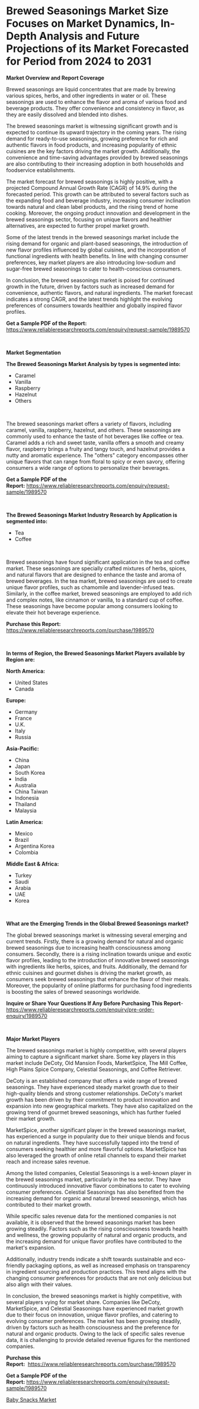 <p><h1>Brewed Seasonings Market Size Focuses on Market Dynamics, In-Depth Analysis and Future Projections of its Market Forecasted for Period from 2024 to 2031</h1></p><p><strong>Market Overview and Report Coverage</strong></p>
<p><p>Brewed seasonings are liquid concentrates that are made by brewing various spices, herbs, and other ingredients in water or oil. These seasonings are used to enhance the flavor and aroma of various food and beverage products. They offer convenience and consistency in flavor, as they are easily dissolved and blended into dishes.</p><p>The brewed seasonings market is witnessing significant growth and is expected to continue its upward trajectory in the coming years. The rising demand for ready-to-use seasonings, growing preference for rich and authentic flavors in food products, and increasing popularity of ethnic cuisines are the key factors driving the market growth. Additionally, the convenience and time-saving advantages provided by brewed seasonings are also contributing to their increasing adoption in both households and foodservice establishments.</p><p>The market forecast for brewed seasonings is highly positive, with a projected Compound Annual Growth Rate (CAGR) of 14.9% during the forecasted period. This growth can be attributed to several factors such as the expanding food and beverage industry, increasing consumer inclination towards natural and clean label products, and the rising trend of home cooking. Moreover, the ongoing product innovation and development in the brewed seasonings sector, focusing on unique flavors and healthier alternatives, are expected to further propel market growth.</p><p>Some of the latest trends in the brewed seasonings market include the rising demand for organic and plant-based seasonings, the introduction of new flavor profiles influenced by global cuisines, and the incorporation of functional ingredients with health benefits. In line with changing consumer preferences, key market players are also introducing low-sodium and sugar-free brewed seasonings to cater to health-conscious consumers.</p><p>In conclusion, the brewed seasonings market is poised for continued growth in the future, driven by factors such as increased demand for convenience, authentic flavors, and natural ingredients. The market forecast indicates a strong CAGR, and the latest trends highlight the evolving preferences of consumers towards healthier and globally inspired flavor profiles.</p></p>
<p><strong>Get a Sample PDF of the Report:</strong> <a href="https://www.reliableresearchreports.com/enquiry/request-sample/1989570">https://www.reliableresearchreports.com/enquiry/request-sample/1989570</a></p>
<p>&nbsp;</p>
<p><strong>Market Segmentation</strong></p>
<p><strong>The Brewed Seasonings Market Analysis by types is segmented into:</strong></p>
<p><ul><li>Caramel</li><li>Vanilla</li><li>Raspberry</li><li>Hazelnut</li><li>Others</li></ul></p>
<p>&nbsp;</p>
<p><p>The brewed seasonings market offers a variety of flavors, including caramel, vanilla, raspberry, hazelnut, and others. These seasonings are commonly used to enhance the taste of hot beverages like coffee or tea. Caramel adds a rich and sweet taste, vanilla offers a smooth and creamy flavor, raspberry brings a fruity and tangy touch, and hazelnut provides a nutty and aromatic experience. The "others" category encompasses other unique flavors that can range from floral to spicy or even savory, offering consumers a wide range of options to personalize their beverages.</p></p>
<p><strong>Get a Sample PDF of the Report:</strong>&nbsp;<a href="https://www.reliableresearchreports.com/enquiry/request-sample/1989570">https://www.reliableresearchreports.com/enquiry/request-sample/1989570</a></p>
<p>&nbsp;</p>
<p><strong>The Brewed Seasonings Market Industry Research by Application is segmented into:</strong></p>
<p><ul><li>Tea</li><li>Coffee</li></ul></p>
<p>&nbsp;</p>
<p><p>Brewed seasonings have found significant application in the tea and coffee market. These seasonings are specially crafted mixtures of herbs, spices, and natural flavors that are designed to enhance the taste and aroma of brewed beverages. In the tea market, brewed seasonings are used to create unique flavor profiles, such as chamomile and lavender-infused teas. Similarly, in the coffee market, brewed seasonings are employed to add rich and complex notes, like cinnamon or vanilla, to a standard cup of coffee. These seasonings have become popular among consumers looking to elevate their hot beverage experience.</p></p>
<p><strong>Purchase this Report:</strong>&nbsp; <a href="https://www.reliableresearchreports.com/purchase/1989570">https://www.reliableresearchreports.com/purchase/1989570</a></p>
<p>&nbsp;</p>
<p><strong>In terms of Region, the Brewed Seasonings Market Players available by Region are:</strong></p>
<p>
    <p> <strong> North America: </strong>
        <ul>
            <li>United States</li>
            <li>Canada</li>
        </ul>
        </p> 
    <p> <strong> Europe: </strong>
        <ul>
            <li>Germany</li>
            <li>France</li>
            <li>U.K.</li>
            <li>Italy</li>
            <li>Russia</li>
        </ul>
        </p> 
    <p> <strong> Asia-Pacific: </strong>
        <ul>
            <li>China</li>
            <li>Japan</li>
            <li>South Korea</li>
            <li>India</li>
            <li>Australia</li>
            <li>China Taiwan</li>
            <li>Indonesia</li>
            <li>Thailand</li>
            <li>Malaysia</li>
        </ul>
        </p> 
    <p> <strong> Latin America: </strong>
        <ul>
            <li>Mexico</li>
            <li>Brazil</li>
            <li>Argentina Korea</li>
            <li>Colombia</li>
        </ul>
        </p> 
    <p> <strong> Middle East & Africa: </strong>
        <ul>
            <li>Turkey</li>
            <li>Saudi</li>
            <li>Arabia</li>
            <li>UAE</li>
            <li>Korea</li>
        </ul>
    </p>
    </p>
<p>&nbsp;</p>
<p><strong>What are the Emerging Trends in the Global Brewed Seasonings market?</strong></p>
<p><p>The global brewed seasonings market is witnessing several emerging and current trends. Firstly, there is a growing demand for natural and organic brewed seasonings due to increasing health consciousness among consumers. Secondly, there is a rising inclination towards unique and exotic flavor profiles, leading to the introduction of innovative brewed seasonings with ingredients like herbs, spices, and fruits. Additionally, the demand for ethnic cuisines and gourmet dishes is driving the market growth, as consumers seek brewed seasonings that enhance the flavor of their meals. Moreover, the popularity of online platforms for purchasing food ingredients is boosting the sales of brewed seasonings worldwide.</p></p>
<p><strong>Inquire or Share Your Questions If Any Before Purchasing This Report</strong>- <a href="https://www.reliableresearchreports.com/enquiry/pre-order-enquiry/1989570">https://www.reliableresearchreports.com/enquiry/pre-order-enquiry/1989570</a></p>
<p>&nbsp;</p>
<p><strong>Major Market Players</strong></p>
<p><p>The brewed seasonings market is highly competitive, with several players aiming to capture a significant market share. Some key players in this market include DeCoty, Old Mansion Foods, MarketSpice, The Mill Coffee, High Plains Spice Company, Celestial Seasonings, and Coffee Retriever. </p><p>DeCoty is an established company that offers a wide range of brewed seasonings. They have experienced steady market growth due to their high-quality blends and strong customer relationships. DeCoty's market growth has been driven by their commitment to product innovation and expansion into new geographical markets. They have also capitalized on the growing trend of gourmet brewed seasonings, which has further fueled their market growth.</p><p>MarketSpice, another significant player in the brewed seasonings market, has experienced a surge in popularity due to their unique blends and focus on natural ingredients. They have successfully tapped into the trend of consumers seeking healthier and more flavorful options. MarketSpice has also leveraged the growth of online retail channels to expand their market reach and increase sales revenue.</p><p>Among the listed companies, Celestial Seasonings is a well-known player in the brewed seasonings market, particularly in the tea sector. They have continuously introduced innovative flavor combinations to cater to evolving consumer preferences. Celestial Seasonings has also benefited from the increasing demand for organic and natural brewed seasonings, which has contributed to their market growth.</p><p>While specific sales revenue data for the mentioned companies is not available, it is observed that the brewed seasonings market has been growing steadily. Factors such as the rising consciousness towards health and wellness, the growing popularity of natural and organic products, and the increasing demand for unique flavor profiles have contributed to the market's expansion.</p><p>Additionally, industry trends indicate a shift towards sustainable and eco-friendly packaging options, as well as increased emphasis on transparency in ingredient sourcing and production practices. This trend aligns with the changing consumer preferences for products that are not only delicious but also align with their values.</p><p>In conclusion, the brewed seasonings market is highly competitive, with several players vying for market share. Companies like DeCoty, MarketSpice, and Celestial Seasonings have experienced market growth due to their focus on innovation, unique flavor profiles, and catering to evolving consumer preferences. The market has been growing steadily, driven by factors such as health consciousness and the preference for natural and organic products. Owing to the lack of specific sales revenue data, it is challenging to provide detailed revenue figures for the mentioned companies.</p></p>
<p><strong>Purchase this Report:</strong>&nbsp;&nbsp;<a href="https://www.reliableresearchreports.com/purchase/1989570">https://www.reliableresearchreports.com/purchase/1989570</a></p>
<p></p>
<p><strong>Get a Sample PDF of the Report:</strong>&nbsp;<a href="https://www.reliableresearchreports.com/enquiry/request-sample/1989570">https://www.reliableresearchreports.com/enquiry/request-sample/1989570</a></p>
<p><p><a href="https://github.com/chartsaturn/Market-Research-Report-List-1/blob/main/baby-snacks-market.md">Baby Snacks Market</a></p></p>